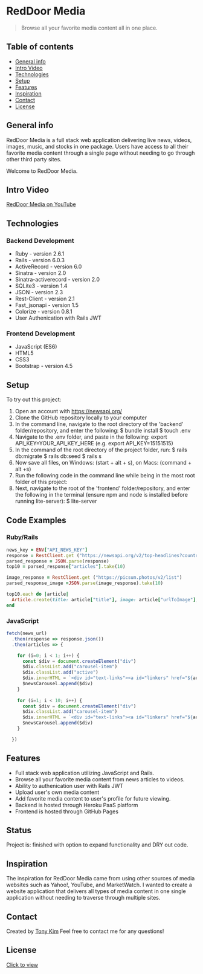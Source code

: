 # RedDoor Media
> Browse all your favorite media content all in one place. 

## Table of contents
* [General info](#general-info)
* [Intro Video](#intro-video)
* [Technologies](#technologies)
* [Setup](#setup)
* [Features](#features)
* [Inspiration](#inspiration)
* [Contact](#contact)
* [License](#license)

## General info
RedDoor Media is a full stack web application delivering live news, videos, images, music, and stocks in one package. Users have access to all their favorite media content through a single page without needing to go through other third party sites. 

Welcome to RedDoor Media. 

## Intro Video
[RedDoor Media on YouTube](https://www.youtube.com/watch?v=sSWGjKcLbBQ&feature=youtu.be)

## Technologies
### Backend Development 
* Ruby - version 2.6.1
* Rails - version 6.0.3
* ActiveRecord - version 6.0
* Sinatra - version 2.0
* Sinatra-activerecord - version 2.0
* SQLite3 - version 1.4
* JSON - version 2.3
* Rest-Client - version 2.1
* Fast_jsonapi - version 1.5
* Colorize - version 0.8.1
* User Authenication with Rails JWT

### Frontend Development 
* JavaScript (ES6)
* HTML5
* CSS3
* Bootstrap - version 4.5

## Setup
To try out this project: 
1. Open an account with https://newsapi.org/
1. Clone the GitHub repository locally to your computer
1. In the command line, navigate to the root directory of the 'backend' folder/repository, and enter the following: 
  $ bundle install 
  $ touch .env 
1. Navigate to the .env folder, and paste in the following: 
  export API_KEY=YOUR_API_KEY_HERE (e.g. export API_KEY=15151515)
1. In the command of the root directory of the project folder, run: 
  $ rails db:migrate
  $ rails db:seed
  $ rails s 
1. Now save all files, on Windows: (start + alt + s), on Macs: (command + alt +s)
1. Run the following code in the command line while being in the most root folder of this project: 
1. Next, navigate to the root of the 'frontend' folder/repository, and enter the following in the terminal (ensure npm and node is installed before running lite-server): 
  $ lite-server 

## Code Examples
### Ruby/Rails
```ruby
news_key = ENV["API_NEWS_KEY"]
response = RestClient.get ("https://newsapi.org/v2/top-headlines?country=us&apiKey=#{news_key}")
parsed_response = JSON.parse(response)
top10 = parsed_response["articles"].take(10)

image_response = RestClient.get ("https://picsum.photos/v2/list")
parsed_response_image =JSON.parse(image_response).take(10)

top10.each do |article|
  Article.create(title: article["title"], image: article["urlToImage"], url: article["url"])
end 
```

### JavaScript 
```JavaScript
fetch(news_url)
  .then(response => response.json())
  .then(articles => {

    for (i=0; i < 1; i++) {
      const $div = document.createElement("div")
      $div.classList.add("carousel-item")
      $div.classList.add("active")
      $div.innerHTML = `<div id="text-links"><a id="linkers" href="${articles[i].url}">${articles[i].title}</a></div><img class="d-block w-100 articles" src="${articles[i].image}" alt="First slide"></img>`
      $newsCarousel.append($div)
    }
  
    for (i=1; i < 10; i++) {
      const $div = document.createElement("div")
      $div.classList.add("carousel-item")
      $div.innerHTML = `<div id="text-links"><a id="linkers" href="${articles[i].url}">${articles[i].title}</a></div><img class="d-block w-100 articles" src="${articles[i].image}" alt="First slide"></img>`
      $newsCarousel.append($div)
    }

  })
```


## Features
* Full stack web application utilizing JavaScript and Rails. 
* Browse all your favorite media content from news articles to videos. 
* Ability to authenication user with Rails JWT 
* Upload user's own media content 
* Add favorite media content to user's profile for future viewing. 
* Backend is hosted through Heroku PaaS platform
* Frontend is hosted through GitHub Pages  

## Status
Project is: finished with option to expand functionality and DRY out code.

## Inspiration
The inspiration for RedDoor Media came from using other sources of media websites such as Yahoo!, YouTube, and MarketWatch. I wanted to create a website application that delivers all types of media content in one single application without needing to traverse through multiple sites. 

## Contact
Created by [Tony Kim](https://www.linkedin.com/in/hyung-kim/) 
Feel free to contact me for any questions! 

## License
[Click to view](https://github.com/hjkmines/RedDoor-Media/blob/master/LICENSE)